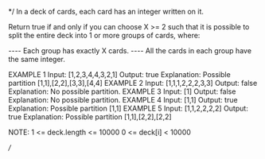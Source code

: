 */
In a deck of cards, each card has an integer written on it.

Return true if and only if you can choose X >= 2
such that it is possible to split the entire deck into 1 or more groups of cards, where:

---- Each group has exactly X cards.
---- All the cards in each group have the same integer.


EXAMPLE 1
Input: [1,2,3,4,4,3,2,1]
Output: true
Explanation: Possible partition [1,1],[2,2],[3,3],[4,4]
  EXAMPLE 2
  Input: [1,1,1,2,2,2,3,3]
  Output: false
  Explanation: No possible partition.
    EXAMPLE 3
    Input: [1]
    Output: false
    Explanation: No possible partition.
      EXAMPLE 4
      Input: [1,1]
      Output: true
      Explanation: Possible partition [1,1]
        EXAMPLE 5
        Input: [1,1,2,2,2,2]
        Output: true
        Explanation: Possible partition [1,1],[2,2],[2,2]


NOTE:
1 <= deck.length <= 10000
0 <= deck[i] < 10000

*/*
